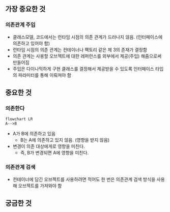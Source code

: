 ## 가장 중요한 것
### 의존관계 주입
- 클래스모델, 코드에서는 런타임 시점의 의존 관계가 드러나지 않음. (인터페이스에 의존하고 있어야 함)
- 런타임 시점의 의존 관계는 컨테이너나 팩토리 같은 제 3의 존재가 결정함 
- 의존 관계는 사용할 오브젝트에 대한 레퍼런스를 외부에서 제공(주입) 해줌으로써 만들어짐 
- 주입은 다이나믹하게 구현 클래스를 결정해서 제공받을 수 있도록 인터페이스 타입의 파라미터를 통해 이뤄져야 함 


## 중요한 것
### 의존한다 
```mermaid
flowchart LR
A-->B
```
- A가 B에 의존하고 있음 
  - B는 A에 의존하고 있지 않음. (영향을 받지 않음)
- 변경이 의존 대상에게로 영향을 미친다.
  - 즉, B가 변경되면 A에 영향을 미친다.


### 의존관계 검색
- 컨테이너에 담긴 오브젝트를 사용하려면 적어도 한 번은 의존관계 검색 방식을 사용해 오브젝트를 가져와야 함 


## 궁금한 것 